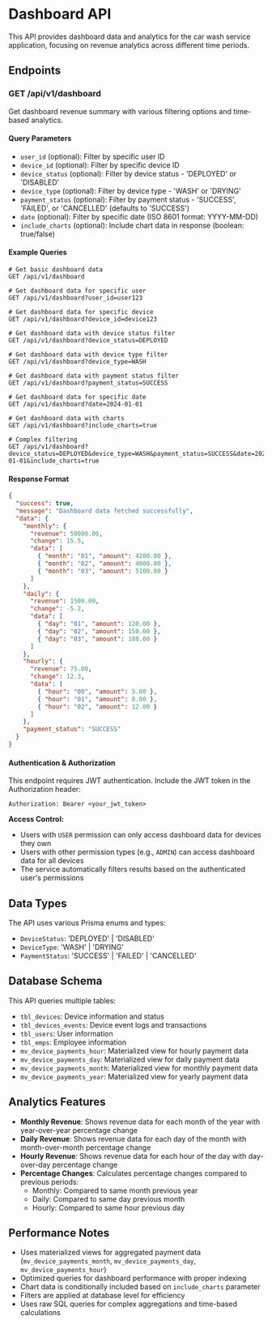 # Dashboard API

This API provides dashboard data and analytics for the car wash service application, focusing on revenue analytics across different time periods.

## Endpoints

### GET /api/v1/dashboard

Get dashboard revenue summary with various filtering options and time-based analytics.

#### Query Parameters

- `user_id` (optional): Filter by specific user ID
- `device_id` (optional): Filter by specific device ID
- `device_status` (optional): Filter by device status - 'DEPLOYED' or 'DISABLED'
- `device_type` (optional): Filter by device type - 'WASH' or 'DRYING'
- `payment_status` (optional): Filter by payment status - 'SUCCESS', 'FAILED', or 'CANCELLED' (defaults to 'SUCCESS')
- `date` (optional): Filter by specific date (ISO 8601 format: YYYY-MM-DD)
- `include_charts` (optional): Include chart data in response (boolean: true/false)

#### Example Queries

```
# Get basic dashboard data
GET /api/v1/dashboard

# Get dashboard data for specific user
GET /api/v1/dashboard?user_id=user123

# Get dashboard data for specific device
GET /api/v1/dashboard?device_id=device123

# Get dashboard data with device status filter
GET /api/v1/dashboard?device_status=DEPLOYED

# Get dashboard data with device type filter
GET /api/v1/dashboard?device_type=WASH

# Get dashboard data with payment status filter
GET /api/v1/dashboard?payment_status=SUCCESS

# Get dashboard data for specific date
GET /api/v1/dashboard?date=2024-01-01

# Get dashboard data with charts
GET /api/v1/dashboard?include_charts=true

# Complex filtering
GET /api/v1/dashboard?device_status=DEPLOYED&device_type=WASH&payment_status=SUCCESS&date=2024-01-01&include_charts=true
```

#### Response Format

```json
{
  "success": true,
  "message": "Dashboard data fetched successfully",
  "data": {
    "monthly": {
      "revenue": 50000.00,
      "change": 15.5,
      "data": [
        { "month": "01", "amount": 4200.00 },
        { "month": "02", "amount": 4800.00 },
        { "month": "03", "amount": 5100.00 }
      ]
    },
    "daily": {
      "revenue": 1500.00,
      "change": -5.2,
      "data": [
        { "day": "01", "amount": 120.00 },
        { "day": "02", "amount": 150.00 },
        { "day": "03", "amount": 180.00 }
      ]
    },
    "hourly": {
      "revenue": 75.00,
      "change": 12.3,
      "data": [
        { "hour": "00", "amount": 5.00 },
        { "hour": "01", "amount": 8.00 },
        { "hour": "02", "amount": 12.00 }
      ]
    },
    "payment_status": "SUCCESS"
  }
}
```

#### Authentication & Authorization

This endpoint requires JWT authentication. Include the JWT token in the Authorization header:

```
Authorization: Bearer <your_jwt_token>
```

**Access Control:**
- Users with `USER` permission can only access dashboard data for devices they own
- Users with other permission types (e.g., `ADMIN`) can access dashboard data for all devices
- The service automatically filters results based on the authenticated user's permissions

## Data Types

The API uses various Prisma enums and types:

- `DeviceStatus`: 'DEPLOYED' | 'DISABLED'
- `DeviceType`: 'WASH' | 'DRYING'
- `PaymentStatus`: 'SUCCESS' | 'FAILED' | 'CANCELLED'

## Database Schema

This API queries multiple tables:

- `tbl_devices`: Device information and status
- `tbl_devices_events`: Device event logs and transactions
- `tbl_users`: User information
- `tbl_emps`: Employee information
- `mv_device_payments_hour`: Materialized view for hourly payment data
- `mv_device_payments_day`: Materialized view for daily payment data
- `mv_device_payments_month`: Materialized view for monthly payment data
- `mv_device_payments_year`: Materialized view for yearly payment data

## Analytics Features

- **Monthly Revenue**: Shows revenue data for each month of the year with year-over-year percentage change
- **Daily Revenue**: Shows revenue data for each day of the month with month-over-month percentage change  
- **Hourly Revenue**: Shows revenue data for each hour of the day with day-over-day percentage change
- **Percentage Changes**: Calculates percentage changes compared to previous periods:
  - Monthly: Compared to same month previous year
  - Daily: Compared to same day previous month
  - Hourly: Compared to same hour previous day

## Performance Notes

- Uses materialized views for aggregated payment data (`mv_device_payments_month`, `mv_device_payments_day`, `mv_device_payments_hour`)
- Optimized queries for dashboard performance with proper indexing
- Chart data is conditionally included based on `include_charts` parameter
- Filters are applied at database level for efficiency
- Uses raw SQL queries for complex aggregations and time-based calculations